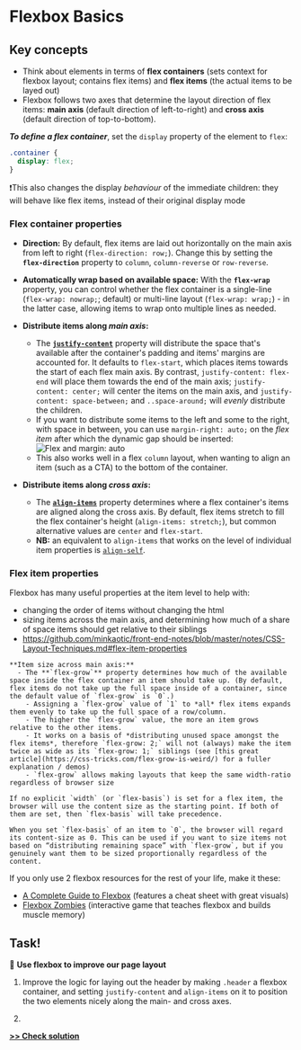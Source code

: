 # Flexbox Basics

## Key concepts

- Think about elements in terms of **flex containers** (sets context for flexbox layout; contains flex items) and **flex items** (the actual items to be layed out)
- Flexbox follows two axes that determine the layout direction of flex items: **main axis** (default direction of left-to-right) and **cross axis** (default direction of top-to-bottom).

***To define a flex container***, set the `display` property of the element to `flex`:
```css
.container {
  display: flex;
}
```
❗This also changes the display *behaviour* of the immediate children: they will behave like flex items, instead of their original display mode


### Flex container properties
- **Direction:** By default, flex items are laid out horizontally on the main axis from left to right (`flex-direction: row;`). Change this by setting the **`flex-direction`** property to `column`, `column-reverse` or `row-reverse`.

- **Automatically wrap based on available space:** With the **`flex-wrap`** property, you can control whether the flex container is a single-line (`flex-wrap: nowrap;`; default) or multi-line layout (`flex-wrap: wrap;`) - in the latter case, allowing items to wrap onto multiple lines as needed.

- **Distribute items along *main axis*:**
  - The [**`justify-content`**](https://css-tricks.com/snippets/css/a-guide-to-flexbox/#justify-content) property will distribute the space that's available after the container's padding and items' margins are accounted for. It defaults to `flex-start`, which places items towards the start of each flex main axis. By contrast, `justify-content: flex-end` will place them towards the end of the main axis; `justify-content: center;` will center the items on the main axis, and `justify-content: space-between;` and `..space-around;` will *evenly* distribute the children.
  - If you want to distribute some items to the left and some to the right, with space in between, you can use `margin-right: auto;` on the *flex item* after which the dynamic gap should be inserted:
  ![Flex and margin: auto](https://github.com/minkaotic/front-end-notes/raw/master/img/flex-and-margin-auto.png)
  - This also works well in a flex `column` layout, when wanting to align an item (such as a CTA) to the bottom of the container.

- **Distribute items along *cross axis*:**
  - The [**`align-items`**](https://css-tricks.com/snippets/css/a-guide-to-flexbox/#align-items) property determines where a flex container's items are aligned along the cross axis. By default, flex items stretch to fill the flex container's height (`align-items: stretch;`), but common alternative values are `center` and `flex-start`.
  - **NB:** an equivalent to `align-items` that works on the level of individual item properties is [`align-self`](https://css-tricks.com/snippets/css/a-guide-to-flexbox/#align-self).

### Flex item properties
Flexbox has many useful properties at the item level to help with:
- changing the order of items without changing the html
- sizing items across the main axis, and determining how much of a share of space items should get relative to their siblings
- https://github.com/minkaotic/front-end-notes/blob/master/notes/CSS-Layout-Techniques.md#flex-item-properties

~~~~~~~~~~~~~~~~~~~~~~~~~~~~~~~
**Item size across main axis:**
  - The **`flex-grow`** property determines how much of the available space inside the flex container an item should take up. (By default, flex items do not take up the full space inside of a container, since the default value of `flex-grow` is `0`.)
    - Assigning a `flex-grow` value of `1` to *all* flex items expands them evenly to take up the full space of a row/column.
    - The higher the `flex-grow` value, the more an item grows relative to the other items.
    - It works on a basis of *distributing unused space amongst the flex items*, therefore `flex-grow: 2;` will not (always) make the item twice as wide as its `flex-grow: 1;` siblings (see [this great article](https://css-tricks.com/flex-grow-is-weird/) for a fuller explanation / demos)
    - `flex-grow` allows making layouts that keep the same width-ratio regardless of browser size

If no explicit `width` (or `flex-basis`) is set for a flex item, the browser will use the content size as the starting point. If both of them are set, then `flex-basis` will take precedence.

When you set `flex-basis` of an item to `0`, the browser will regard its content-size as 0. This can be used if you want to size items not based on “distributing remaining space” with `flex-grow`, but if you genuinely want them to be sized proportionally regardless of the content.
~~~~~~~~~~~~~~~~~~~~~~~~~~~~~~~



If you only use 2 flexbox resources for the rest of your life, make it these:
- [A Complete Guide to Flexbox](https://css-tricks.com/snippets/css/a-guide-to-flexbox/) (features a cheat sheet with great visuals) 
- [Flexbox Zombies](https://mastery.games/post/flexboxzombies2/) (interactive game that teaches flexbox and builds muscle memory)

## Task!
💪 **Use flexbox to improve our page layout**

1. Improve the logic for laying out the header by making `.header` a flexbox container, and setting `justify-content` and `align-items` on it to position the two elements nicely along the main- and cross axes.

1. 

**[>> Check solution](/lessons/3-css-box-model__solution.md)**